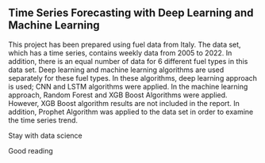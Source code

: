 ## Time Series Forecasting with Deep Learning and Machine Learning

This project has been prepared using fuel data from Italy. The data set, which has a time series, contains weekly data from 2005 to 2022. In addition, there is an equal number of data for 6 different fuel types in this data set. Deep learning and machine learning algorithms are used separately for these fuel types. In these algorithms, deep learning approach is used; CNN and LSTM algorithms were applied. In the machine learning approach, Random Forest and XGB Boost Algorithms were applied. However, XGB Boost algorithm results are not included in the report. In addition, Prophet Algorithm was applied to the data set in order to examine the time series trend.

Stay with data science

Good reading
